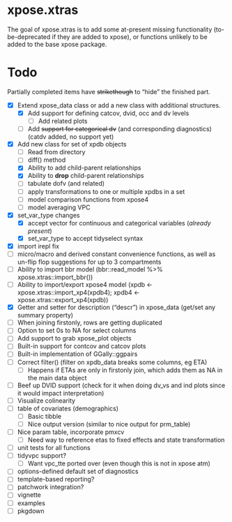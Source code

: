 
<!-- README.md is generated from README.Rmd. Please edit that file -->

# xpose.xtras

<!-- badges: start -->
<!-- badges: end -->

The goal of xpose.xtras is to add some at-present missing functionality
(to-be-deprecated if they are added to xpose), or functions unlikely to
be added to the base xpose package.

# Todo

Partially completed items have ~~strikethough~~ to “hide” the finished
part.

- [x] Extend xpose_data class or add a new class with additional
  structures.
  - [x] Add support for defining catcov, dvid, occ and dv levels
    - [ ] Add related plots
  - [ ] Add ~~support for categorical dv~~ (and corresponding
    diagnostics) (catdv added, no support yet)
- [x] Add new class for set of xpdb objects
  - [ ] Read from directory
  - [ ] diff() method
  - [x] Ability to add child-parent relationships
  - [x] Ability to **drop** child-parent relationships
  - [ ] tabulate dofv (and related)
  - [ ] apply transformations to one or multiple xpdbs in a set
  - [ ] model comparison functions from xpose4
  - [ ] model averaging VPC
- [x] set_var_type changes
  - [x] accept vector for continuous and categorical variables (*already
    present*)
  - [x] set_var_type to accept tidyselect syntax
- [x] import irepl fix
- [ ] micro/macro and derived constant convenience functions, as well as
  un-flip flop suggestions for up to 3 compartments
- [ ] Ability to import bbr model (bbr::read_model %\>%
  xpose.xtras::import_bbr())
- [ ] Ability to import/export xpose4 model (xpdb \<-
  xpose.xtras::import_xp4(xpdb4); xpdb4 \<-
  xpose.xtras::export_xp4(xpdb))
- [x] Getter and setter for description (“descr”) in xpose_data (get/set
  any summary property)
- [ ] When joining firstonly, rows are getting duplicated
- [ ] Option to set 0s to NA for select columns
- [ ] Add support to grab xpose_plot objects
- [ ] Built-in support for contcov and catcov plots
- [ ] Built-in implementation of GGally::ggpairs
- [ ] Correct filter() (filter on xpdb_data breaks some columns, eg ETA)
  - [ ] Happens if ETAs are only in firstonly join, which adds them as
    NA in the main data object
- [ ] Beef up DVID support (check for it when doing dv_vs and ind plots
  since it would impact interpretation)
- [ ] Visualize colinearity
- [ ] table of covariates (demographics)
  - [ ] Basic tibble
  - [ ] Nice output version (similar to nice output for prm_table)
- [ ] Nice param table, incorporate pmxcv
  - [ ] Need way to reference etas to fixed effects and state
    transformation
- [ ] unit tests for all functions
- [ ] tidyvpc support?
  - [ ] Want vpc_tte ported over (even though this is not in xpose atm)
- [ ] options-defined default set of diagnostics
- [ ] template-based reporting?
- [ ] patchwork integration?
- [ ] vignette
- [ ] examples
- [ ] pkgdown
